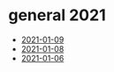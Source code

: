 # general 2021

- [2021-01-09](2021-01-09.md)
- [2021-01-08](2021-01-08.md)
- [2021-01-06](2021-01-06.md)
